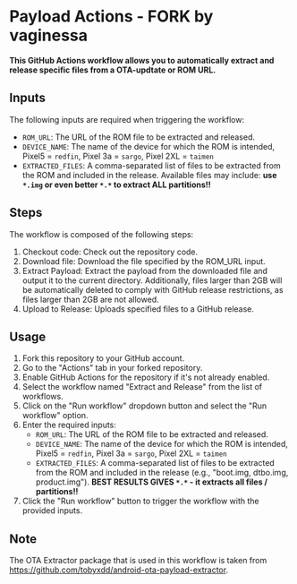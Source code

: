 # Payload Actions - **FORK by vaginessa**

**This GitHub Actions workflow allows you to automatically extract and release specific files from a OTA-updtate or ROM URL.**

## Inputs

The following inputs are required when triggering the workflow:

-   `ROM_URL`: The URL of the ROM file to be extracted and released.
-   `DEVICE_NAME`: The name of the device for which the ROM is intended, Pixel5 = ```redfin```, Pixel 3a = ```sargo```, Pixel 2XL = ```taimen```
-   `EXTRACTED_FILES`: A comma-separated list of files to be extracted from the ROM and included in the release.
        Available files may include: **use ```*.img``` or even better ```*.*``` to extract ALL partitions!!**

## Steps

The workflow is composed of the following steps:

1. Checkout code: Check out the repository code.
2. Download file: Download the file specified by the ROM_URL input.
3. Extract Payload: Extract the payload from the downloaded file and output it to the current directory. Additionally, files larger than 2GB will be automatically deleted to comply with GitHub release restrictions, as files larger than 2GB are not allowed.
4. Upload to Release: Uploads specified files to a GitHub release.

## Usage

1. Fork this repository to your GitHub account.
2. Go to the "Actions" tab in your forked repository.
3. Enable GitHub Actions for the repository if it's not already enabled.
4. Select the workflow named "Extract and Release" from the list of workflows.
5. Click on the "Run workflow" dropdown button and select the "Run workflow" option.
6. Enter the required inputs:
    - `ROM_URL`: The URL of the ROM file to be extracted and released.
    - `DEVICE_NAME`: The name of the device for which the ROM is intended, Pixel5 = ```redfin```, Pixel 3a = ```sargo```, Pixel 2XL = ```taimen```
    - `EXTRACTED_FILES`: A comma-separated list of files to be extracted from the ROM and included in the release (e.g., "boot.img, dtbo.img, product.img").
      **BEST RESULTS GIVES ```*.*``` - it extracts all files / partitions!!**
7. Click the "Run workflow" button to trigger the workflow with the provided inputs.

## Note

The OTA Extractor package that is used in this workflow is taken from https://github.com/tobyxdd/android-ota-payload-extractor.
